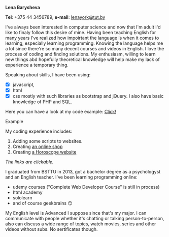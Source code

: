 __Lena Barysheva__

__Tel__: +375 44 3456789, __e-mail__: lenayork@tut.by

I've always been interested in computer science and now that I'm adult I'd like to finaly follow this desire of mine. Having been teaching English for many years I've realized how impoirtant the language is when it comes to learning, especially learning programming. Knowing the language helps me a lot since there're so many decent courses and videos in English. I love the process of coding and finding solutions. My enthusiasm, willing to learn new things abd hopefully theoretical knowledge will help make my lack of experience a temporary thing.

Speaking about skills, I have been using:

- [x]  javascript,
- [x]  html
- [x]  css
mostly with such libraries as bootstrap and jQuery. I also have basic knowledge of PHP and SQL.

Here you can have a look at my code example: [Click!](https://github.com/LenaYork/NeutronMail)

Example

My coding experience includes:

1. Adding some scripts to websites.
2. Creating [an online shop]( http://littlecrown.ru/)
3. Creating [a Horoscope website](http://test.skillwood.by/horoscope/) 

*The links are clickable.* 

I graduated from BSTTU in 2013, got a bachelor degree as a psychologyst and an English teacher. I've been learning programming online:

* udemy courses ("Complete Web Developer Course" is still in process)
* html academy
* sololearn
*  and of course geekbrains 😏

My English level is Advanced I suppose since that's my major. I can communicate with people whether it's chatting or talking person-to-person, also can discuss a wide range of topics, watch movies, series and other videos without subs. No sertificates though.

